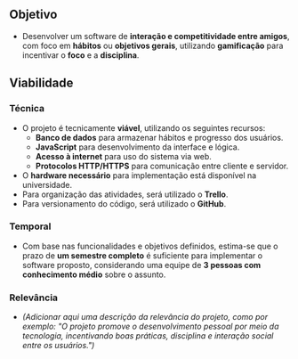 ## Objetivo

- Desenvolver um software de **interação e competitividade entre amigos**, com foco em **hábitos** ou **objetivos gerais**, utilizando **gamificação** para incentivar o **foco** e a **disciplina**.

## Viabilidade

### Técnica

- O projeto é tecnicamente **viável**, utilizando os seguintes recursos:
  - **Banco de dados** para armazenar hábitos e progresso dos usuários.
  - **JavaScript** para desenvolvimento da interface e lógica.
  - **Acesso à internet** para uso do sistema via web.
  - **Protocolos HTTP/HTTPS** para comunicação entre cliente e servidor.
- O **hardware necessário** para implementação está disponível na universidade.
- Para organização das atividades, será utilizado o **Trello**.
- Para versionamento do código, será utilizado o **GitHub**.

### Temporal

- Com base nas funcionalidades e objetivos definidos, estima-se que o prazo de **um semestre completo** é suficiente para implementar o software proposto, considerando uma equipe de **3 pessoas com conhecimento médio** sobre o assunto.

### Relevância

- *(Adicionar aqui uma descrição da relevância do projeto, como por exemplo: "O projeto promove o desenvolvimento pessoal por meio da tecnologia, incentivando boas práticas, disciplina e interação social entre os usuários.")*
